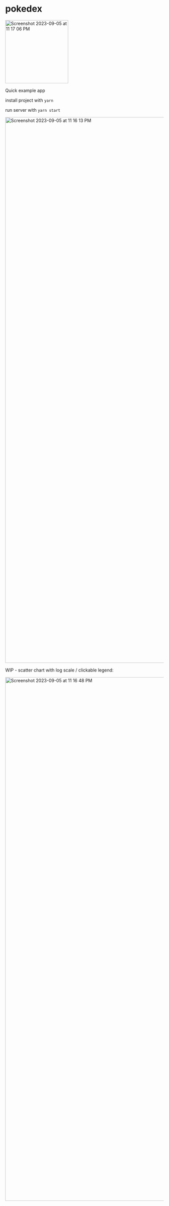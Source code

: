 # pokedex
<img width="200" alt="Screenshot 2023-09-05 at 11 17 06 PM" src="https://github.com/sammcgrail/pokedex/assets/6109568/5c3ff94d-6586-4e85-801c-b163fbec9170">


Quick example app

install project with `yarn`

run server with `yarn start`

<img width="1727" alt="Screenshot 2023-09-05 at 11 16 13 PM" src="https://github.com/sammcgrail/pokedex/assets/6109568/0d594ae7-1b22-4803-b4d4-9d8ce5baafaa">




WIP - scatter chart with log scale / clickable legend: 

<img width="1657" alt="Screenshot 2023-09-05 at 11 16 48 PM" src="https://github.com/sammcgrail/pokedex/assets/6109568/5aaeb0c2-05a2-4d3b-8228-95ad849fd49d">

